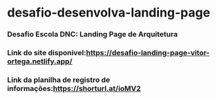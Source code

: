 # desafio-desenvolva-landing-page
### Desafio Escola DNC: Landing Page de Arquitetura
### Link do site disponivel:https://desafio-landing-page-vitor-ortega.netlify.app/
### Link da planilha de registro de informações:https://shorturl.at/ioMV2
